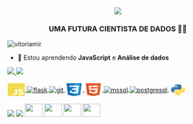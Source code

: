 <div align="center">
	<img src="https://rishavanand.github.io/static/images/greetings.gif" align="center" style="width: 50%" />
</div>  

<h3 align="center">
	UMA FUTURA CIENTISTA DE DADOS 👩‍💻
</h3>

<p align="left" > 
	<img src="https://komarev.com/ghpvc/?username=vitoriamir&label=Profile%20views&color=0e75b6&style=flat" alt="vitoriamir"/>
</p>

- 🌱 Estou aprendendo **JavaScript** e **Análise de dados**

<div>
  <a href="https://github.com/VitoriaMir">
  <img height="180em" src="https://github-readme-stats.vercel.app/api?username=VitoriaMir&show_icons=true&theme=prussian&include_all_commits=true&count_private=true"/>
  <img height="180em" src="https://github-readme-stats.vercel.app/api/top-langs/?username=VitoriaMir&layout=compact&langs_count=7&theme=prussian"/>
</div><br>

<div>
	<img align="center" alt="javascript" height ="30" width="40" src="https://raw.githubusercontent.com/devicons/devicon/master/icons/javascript/javascript-plain.svg"> 
	<img align="center" alt="flask" height ="30" width="40" src="https://www.vectorlogo.zone/logos/pocoo_flask/pocoo_flask-icon.svg"> 
	<img align="center" alt="git" height ="30" width="40" src="https://www.vectorlogo.zone/logos/git-scm/git-scm-icon.svg"> 
	<img align="center" alt="Css" height="30" width="40" src="https://raw.githubusercontent.com/devicons/devicon/master/icons/css3/css3-original.svg">
	<img align="center" alt="html5" height="30" width="40" src="https://raw.githubusercontent.com/devicons/devicon/master/icons/html5/html5-original.svg"> 
	<img align="center" alt="mssql" height="30" width="40" src="https://www.svgrepo.com/show/303229/microsoft-sql-server-logo.svg">
	<img align="center" alt="postgresql" height="30" width="40" src="https://www.postgresql.org/media/img/about/press/elephant.png">
	<img align="center" alt="python" height="30" width="40" src="https://raw.githubusercontent.com/devicons/devicon/master/icons/python/python-original.svg">
</div><br>

<div> 
 	<a href = "mailto:vitoriaalessandra390@gmail.com"><img src="https://img.shields.io/badge/-Gmail-%23333?style=for-the-badge&logo=gmail&logoColor=white"></a>
 	<a href="https://www.linkedin.com/in/vitoria-miranda-3a0388184"><img src="https://img.shields.io/badge/-LinkedIn-%230077B5?style=for-the-badge&logo=linkedin&logoColor=white" target="_blank"></a> 
 	<a href="https://discord.gg/Viisck#9575"><img height="30" width="40" src="https://raw.githubusercontent.com/rahuldkjain/github-profile-readme-generator/master/src/images/icons/Social/discord.svg" target="_blank"></a>
 	<a href="https://www.leetcode.com/vitoriamir"><img height="30" width="40" src="https://raw.githubusercontent.com/rahuldkjain/github-profile-readme-generator/master/src/images/icons/Social/leet-code.svg" target="blank"></a>
	<a href="https://codepen.io/vitoriamir"><img height="30" width="40" src="https://raw.githubusercontent.com/rahuldkjain/github-profile-readme-generator/master/src/images/icons/Social/codepen.svg" target="blank"></a>
	<a href="https://www.hackerrank.com/viihctorypami"><img height="30" width="40" src="https://raw.githubusercontent.com/rahuldkjain/github-profile-readme-generator/master/src/images/icons/Social/hackerrank.svg" target="blank"></a>

</div>
